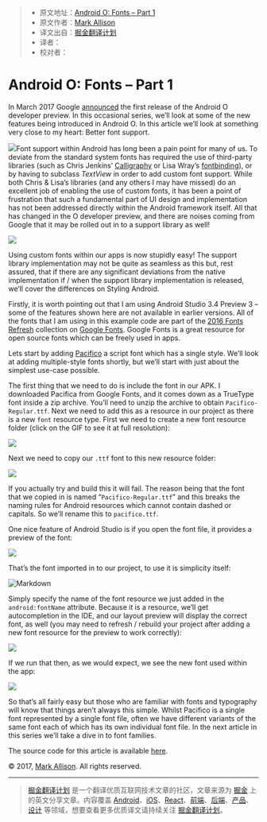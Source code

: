 > * 原文地址：[Android O: Fonts – Part 1](https://blog.stylingandroid.com/android-o-fonts/)
> * 原文作者：[Mark Allison](https://blog.stylingandroid.com/author/admin/)
> * 译文出自：[掘金翻译计划](https://github.com/xitu/gold-miner)
> * 译者：
> * 校对者：

# Android O: Fonts – Part 1 #

In March 2017 Google [announced](https://android-developers.googleblog.com/2017/03/first-preview-of-android-o.html) the first release of the Android O developer preview. In this occasional series, we’ll look at some of the new features being introduced in Android O. In this article we’ll look at something very close to my heart: Better font support.

[![](https://i2.wp.com/blog.stylingandroid.com/wp-content/uploads/2017/04/android-o-logo.png?resize=150%2C150&amp;ssl=1)](https://i2.wp.com/blog.stylingandroid.com/wp-content/uploads/2017/04/android-o-logo.png?ssl=1)Font support within Android has long been a pain point for many of us. To deviate from the standard system fonts has required the use of third-party libraries (such as Chris Jenkins’ [Calligraphy](https://github.com/chrisjenx/Calligraphy) or Lisa Wray’s [fontbinding](https://github.com/lisawray/fontbinding)), or by having to subclass *TextView* in order to add custom font support. While both Chris & Lisa’s libraries (and any others I may have missed) do an excellent job of enabling the use of custom fonts, it has been a point of frustration that such a fundamental part of UI design and implementation has not been addressed directly within the Android framework itself. All that has changed in the O developer preview, and there are noises coming from Google that it may be rolled out in to a support library as well!

[![](https://i1.wp.com/blog.stylingandroid.com/wp-content/uploads/2017/04/rejoice.gif?resize=370%2C280&amp;ssl=1)](https://i1.wp.com/blog.stylingandroid.com/wp-content/uploads/2017/04/rejoice.gif?ssl=1)

Using custom fonts within our apps is now stupidly easy! The support library implementation may not be quite as seamless as this but, rest assured, that if there are any significant deviations from the native implementation if / when the support library implementation is released, we’ll cover the differences on Styling Android.

Firstly, it is worth pointing out that I am using Android Studio 3.4 Preview 3 – some of the features shown here are not available in earlier versions. All of the fonts that I am using in this example code are part of the [2016 Fonts Refresh](https://fonts.google.com/featured/2016+Fonts+Refresh) collection on [Google Fonts](https://fonts.google.com). Google Fonts is a great resource for open source fonts which can be freely used in apps.

Lets start by adding [Pacifico](https://fonts.google.com/specimen/Pacifico) a script font which has a single style. We’ll look at adding multiple-style fonts shortly, but we’ll start with just about the simplest use-case possible.

The first thing that we need to do is include the font in our APK. I downloaded Pacifica from Google Fonts, and it comes down as a TrueType font inside a zip archive. You’ll need to unzip the archive to obtain `Pacifico-Regular.ttf`. Next we need to add this as a resource in our project as there is a new `font` resource type. First we need to create a new font resource folder (click on the GIF to see it at full resolution):

[![](https://i0.wp.com/blog.stylingandroid.com/wp-content/uploads/2017/04/font-folder.gif?resize=720%2C405&amp;ssl=1)](https://i0.wp.com/blog.stylingandroid.com/wp-content/uploads/2017/04/font-folder.gif?ssl=1)

Next we need to copy our `.ttf` font to this new resource folder:

[![](https://i0.wp.com/blog.stylingandroid.com/wp-content/uploads/2017/04/add-font.gif?resize=720%2C405&amp;ssl=1)](https://i0.wp.com/blog.stylingandroid.com/wp-content/uploads/2017/04/add-font.gif?ssl=1)

If you actually try and build this it will fail. The reason being that the font that we copied in is named “`Pacifico-Regular.ttf`” and this breaks the naming rules for Android resources which cannot contain dashed or capitals. So we’ll rename this to `pacifico.ttf`.

One nice feature of Android Studio is if you open the font file, it provides a preview of the font:

[![](https://i1.wp.com/blog.stylingandroid.com/wp-content/uploads/2017/04/font-preview.png?resize=720%2C489&amp;ssl=1)](https://i1.wp.com/blog.stylingandroid.com/wp-content/uploads/2017/04/font-preview.png?ssl=1)

That’s the font imported in to our project, to use it is simplicity itself:

![Markdown](http://i4.buimg.com/1949/8c7d8fb2c50ff300.png)

Simply specify the name of the font resource we just added in the `android:fontName` attribute. Because it is a resource, we’ll get autocompletion in the IDE, and our layout preview will display the correct font, as well (you may need to refresh / rebuild your project after adding a new font resource for the preview to work correctly):

[![](https://i1.wp.com/blog.stylingandroid.com/wp-content/uploads/2017/04/font-layout.png?resize=720%2C617&amp;ssl=1)](https://i1.wp.com/blog.stylingandroid.com/wp-content/uploads/2017/04/font-layout.png?ssl=1)

If we run that then, as we would expect, we see the new font used within the app:

[![](https://i0.wp.com/blog.stylingandroid.com/wp-content/uploads/2017/04/font-app.png?resize=720%2C1280&amp;ssl=1)](https://i0.wp.com/blog.stylingandroid.com/wp-content/uploads/2017/04/font-app.png?ssl=1)

So that’s all fairly easy but those who are familiar with fonts and typography will know that things aren’t always this simple. Whilst Pacifico is a single font represented by a single font file, often we have different variants of the same font each of which has its own individual font file. In the next article in this series we’ll take a dive in to font families.

The source code for this article is available [here](https://github.com/StylingAndroid/Fonts/tree/Part1).

© 2017, [Mark Allison](https://blog.stylingandroid.com). All rights reserved. 

---

> [掘金翻译计划](https://github.com/xitu/gold-miner) 是一个翻译优质互联网技术文章的社区，文章来源为 [掘金](https://juejin.im) 上的英文分享文章。内容覆盖 [Android](https://github.com/xitu/gold-miner#android)、[iOS](https://github.com/xitu/gold-miner#ios)、[React](https://github.com/xitu/gold-miner#react)、[前端](https://github.com/xitu/gold-miner#前端)、[后端](https://github.com/xitu/gold-miner#后端)、[产品](https://github.com/xitu/gold-miner#产品)、[设计](https://github.com/xitu/gold-miner#设计) 等领域，想要查看更多优质译文请持续关注 [掘金翻译计划](https://github.com/xitu/gold-miner)。
